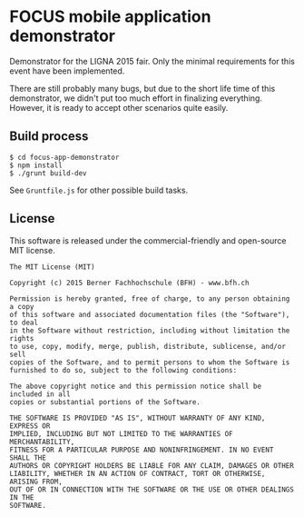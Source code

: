 # FOCUS mobile application demonstrator

Demonstrator for the LIGNA 2015 fair. Only the minimal requirements for this
event have been implemented.

There are still probably many bugs, but due to the short life time of this 
demonstrator, we didn't put too much effort in finalizing everything. However, 
it is ready to accept other scenarios quite easily. 

## Build process

````
$ cd focus-app-demonstrator
$ npm install 
$ ./grunt build-dev
````

See `Gruntfile.js` for other possible build tasks.

## License

This software is released under the commercial-friendly and open-source MIT license.

````
The MIT License (MIT)

Copyright (c) 2015 Berner Fachhochschule (BFH) - www.bfh.ch

Permission is hereby granted, free of charge, to any person obtaining a copy
of this software and associated documentation files (the "Software"), to deal
in the Software without restriction, including without limitation the rights
to use, copy, modify, merge, publish, distribute, sublicense, and/or sell
copies of the Software, and to permit persons to whom the Software is
furnished to do so, subject to the following conditions:

The above copyright notice and this permission notice shall be included in all
copies or substantial portions of the Software.

THE SOFTWARE IS PROVIDED "AS IS", WITHOUT WARRANTY OF ANY KIND, EXPRESS OR
IMPLIED, INCLUDING BUT NOT LIMITED TO THE WARRANTIES OF MERCHANTABILITY,
FITNESS FOR A PARTICULAR PURPOSE AND NONINFRINGEMENT. IN NO EVENT SHALL THE
AUTHORS OR COPYRIGHT HOLDERS BE LIABLE FOR ANY CLAIM, DAMAGES OR OTHER
LIABILITY, WHETHER IN AN ACTION OF CONTRACT, TORT OR OTHERWISE, ARISING FROM,
OUT OF OR IN CONNECTION WITH THE SOFTWARE OR THE USE OR OTHER DEALINGS IN THE
SOFTWARE.
````


